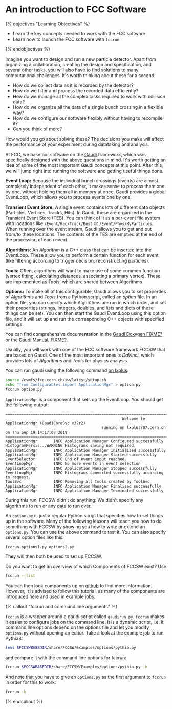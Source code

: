 # An introduction to FCC Software

{% objectives "Learning Objectives" %}

* Learn the key concepts needed to work with the FCC software
* Learn how to launch the FCC software with `fccrun`

{% endobjectives %} 

Imagine you want to design and run a new particle detector.
Apart from organizing a collaboration, creating the design and specification, and several other tasks, you will also have to find solutions to many computational challenges.
It's worth thinking about these for a second:

 - How do we collect data as it is recorded by the detector?
 - How do we filter and process the recorded data efficiently?
 - How do we manage all the complex tasks required to work with collision data?
 - How do we organize all the data of a single bunch crossing in a flexible way?
 - How do we configure our software flexibly without having to recompile it?
 - Can you think of more?

How would you go about solving these?
The decisions you make will affect the performance of your experiment during datataking and analysis.

At FCC, we base our software on the [Gaudi](https://gaudi.web.cern.ch/gaudi/) framework, which was specifically designed with the above questions in mind.
It's worth getting an idea of some of the most important Gaudi concepts at this point.
After this, we will jump right into running the software and getting useful things done.

**Event Loop:**
Because the individual bunch crossings (events) are almost completely independent of each other, it makes sense to process them one by one, without holding them all in memory at once.
Gaudi provides a global EventLoop, which allows you to process events one by one.

**Transient Event Store:**
A single event contains lots of different data objects (Particles, Vertices, Tracks, Hits).
In Gaudi, these are organized in the Transient Event Store (TES).
You can think of it as a per-event file system with locations like `/Event/Rec/Track/Best` or `/Event/Phys/MyParticles`.
When running over the event stream, Gaudi allows you to get and put from/to these locations.
The contents of the TES are emptied at the end of the processing of each event.

**Algorithms:**
An *Algorithm* is a C++ class that can be inserted into the EventLoop.
These allow you to perform a certain function for each event (like filtering according to trigger decision, reconstructing particles).

**Tools:**
Often, algorithms will want to make use of some common function (vertex fitting, calculating distances, associating a primary vertex).
These are implemented as *Tools*, which are shared between Algorithms.

**Options:**
To make all of this configurable, Gaudi allows you to set properties of *Algorithms* and *Tools* from a Python script, called an *option* file.
In an option file, you can specify which Algorithms are run in which order, and set their properties (strings, integers, doubles, and lists and dicts of these things can be set).
You can then start the Gaudi EventLoop using this option file, and it will set up and run the corresponding C++ objects with specified settings.

You can find comprehensive documentation in the [Gaudi Doxygen FIXME?](https://gaudi.web.cern.ch/gaudi/doxygen/v30r3/index.html) or the [Gaudi Manual, FIXME?](https://gaudi.web.cern.ch/gaudi/resources/GUG.pdf).

Usually, you will work with one of the FCC software framework FCCSW that are based on Gaudi.
One of the most important ones is *DaVinci*, which provides lots of *Algorithms* and *Tools* for physics analysis.



You can run gaudi using the following command [on lxplus](prerequisites.md):



```bash
source /cvmfs/fcc.cern.ch/sw/latest/setup.sh
echo "from Configurables import ApplicationMgr" > option.py
fccrun option.py
```

`ApplicationMgr` is a component that sets up the EventLoop.
You should get the following output:

```
====================================================================================================================================
                                                   Welcome to ApplicationMgr (GaudiCoreSvc v32r2)
                                          running on lxplus707.cern.ch on Thu Sep 19 14:17:08 2019
====================================================================================================================================
ApplicationMgr       INFO Application Manager Configured successfully
HistogramPersis...WARNING Histograms saving not required.
ApplicationMgr       INFO Application Manager Initialized successfully
ApplicationMgr       INFO Application Manager Started successfully
EventSelector        INFO End of event input reached.
EventLoopMgr         INFO No more events in event selection 
ApplicationMgr       INFO Application Manager Stopped successfully
EventLoopMgr         INFO Histograms converted successfully according to request.
ToolSvc              INFO Removing all tools created by ToolSvc
ApplicationMgr       INFO Application Manager Finalized successfully
ApplicationMgr       INFO Application Manager Terminated successfully
```

During this run, FCCSW didn't do anything: We didn't specify any algorithms to run or any data to run over.

An `option.py` is just a regular Python script that specifies how to set things up in the software.
Many of the following lessons will teach you how to do something with FCCSW by showing you how to write or extend an `options.py`.
You can use the above command to test it.
You can also specify several option files like this:
```bash
fccrun options1.py options2.py
```
They will then both be used to set up FCCSW.

Do you want to get an overview of which Components of FCCSW exist? Use
```bash
fccrun --list
```

You can then look components up on [github](https://github.com/HEP-FCC/FCCSW) to find more information.
However, it is advised to follow this tutorial, as many of the components are introduced here and used in example jobs.


{% callout "fccrun and command line arguments" %}

`fccrun` is a wrapper around a gaudi script called `gaudirun.py`. `fccrun` makes it easier to configure jobs on the command line. It is a dynamic script, i.e. it command line options depend on the options file and let you modify `options.py` without opening an editor.
Take a look at the example job to run Pythia8:

```bash
less $FCCSWBASEDIR/share/FCCSW/Examples/options/pythia.py
```
and compare it with the command line options for fccrun:
```bash
fccrun $FCCSWBASEDIR/share/FCCSW/Examples/options/pythia.py -h
```
And note that you have to give an `options.py` as the first argument to `fccrun` in order for this to work:

```bash
fccrun -h
``` 
{% endcallout %}

